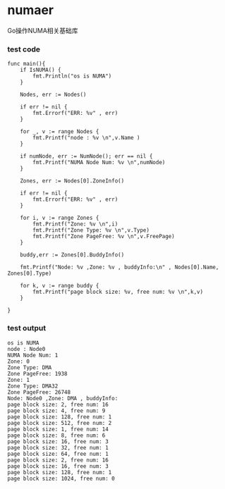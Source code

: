 # numaer
 Go操作NUMA相关基础库

### test code

    func main(){
        if IsNUMA() {
            fmt.Println("os is NUMA")
        }

        Nodes, err := Nodes()

        if err != nil {
            fmt.Errorf("ERR: %v" , err)
        }

        for _, v := range Nodes {
            fmt.Printf("node : %v \n",v.Name )
        }

        if numNode, err := NumNode(); err == nil {
            fmt.Printf("NUMA Node Num: %v \n",numNode)
        }

        Zones, err := Nodes[0].ZoneInfo()

        if err != nil {
            fmt.Errorf("ERR: %v" , err)
        }

        for i, v := range Zones {
            fmt.Printf("Zone: %v \n",i)
            fmt.Printf("Zone Type: %v \n",v.Type)
            fmt.Printf("Zone PageFree: %v \n",v.FreePage)
        }

        buddy,err := Zones[0].BuddyInfo()

        fmt.Printf("Node: %v ,Zone: %v , buddyInfo:\n" , Nodes[0].Name, Zones[0].Type)

        for k, v := range buddy { 
            fmt.Printf("page block size: %v, free num: %v \n",k,v)
        }

    }

### test output

    os is NUMA
    node : Node0 
    NUMA Node Num: 1 
    Zone: 0 
    Zone Type: DMA 
    Zone PageFree: 1938 
    Zone: 1 
    Zone Type: DMA32 
    Zone PageFree: 26748 
    Node: Node0 ,Zone: DMA , buddyInfo:
    page block size: 2, free num: 16 
    page block size: 4, free num: 9 
    page block size: 128, free num: 1 
    page block size: 512, free num: 2 
    page block size: 1, free num: 14 
    page block size: 8, free num: 6 
    page block size: 16, free num: 3 
    page block size: 32, free num: 1 
    page block size: 64, free num: 1
    page block size: 2, free num: 16 
    page block size: 16, free num: 3 
    page block size: 128, free num: 1 
    page block size: 1024, free num: 0 